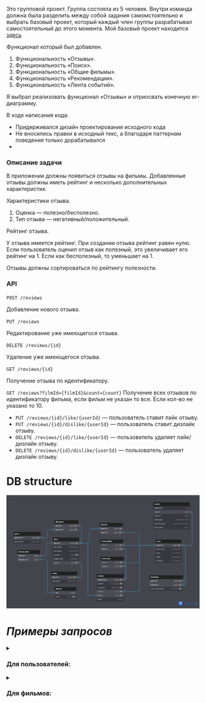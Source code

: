 Это групповой проект. Группа состояла из 5 человек. Внутри команда должна была разделить между собой задания 
самомстоятельно и выбрать базовый проект, который каждый член группы разрабатывал самостоятельный до этого момента.
Мой базовый проект находится [здесь](#https://github.com/AmirKhus/java-filmorate)

Функционал который был добавлен.

1. Функциональность «Отзывы».
2. Функциональность «Поиск».
3. Функциональность «Общие фильмы».
4. Функциональность «Рекомендации».
5. Функциональность «Лента событий».

Я выбрал реализовать функционал «Отзывы» и отриосвать конечную er-диаграмму.

В ходе написания кода:
* Придерживался дизайн проектирования исходного кода
* Не вносились правки в исходный текс, а благодаря паттернам поведения только дорабатывался
* 
### Описание задачи

В приложении должны появиться отзывы на фильмы. Добавленные отзывы должны иметь рейтинг и несколько дополнительных характеристик.

Характеристики отзыва.

1. Оценка — полезно/бесполезно.
2. Тип отзыва — негативный/положительный.

Рейтинг отзыва.

У отзыва имеется рейтинг. При создании отзыва рейтинг равен нулю. Если пользователь оценил отзыв как полезный, это увеличивает его рейтинг на 1. Если как бесполезный, то уменьшает на 1.

Отзывы должны сортироваться по рейтингу полезности.

### API

`POST /reviews`

Добавление нового отзыва.

`PUT /reviews`

Редактирование уже имеющегося отзыва.

`DELETE /reviews/{id}`

Удаление уже имеющегося отзыва.

`GET /reviews/{id}`

Получение отзыва по идентификатору.

`GET /reviews?filmId={filmId}&count={count}`
Получение всех отзывов по идентификатору фильма, если фильм не указан то все. Если кол-во не указано то 10.

- `PUT /reviews/{id}/like/{userId}`  — пользователь ставит лайк отзыву.
- `PUT /reviews/{id}/dislike/{userId}`  — пользователь ставит дизлайк отзыву.
- `DELETE /reviews/{id}/like/{userId}`  — пользователь удаляет лайк/дизлайк отзыву.
- `DELETE /reviews/{id}/dislike/{userId}`  — пользователь удаляет дизлайк отзыву.


# DB structure

![DB_structure.png](DB%20structure%2FDB_structure.png)

# ***Примеры запросов***
<details>
  <summary><h3>Для пользователей:</h3></summary>

* Получение друзей

``` SQL
  SELECT *
  FROM friendship
  WHERE user_id = 3 
  AND state_of_friendship = true;
```
* Получение общих друзей у двух пользователей 
```` SQL
  SELECT * FROM users AS us
  JOIN FRIENDSHIP AS fr1 ON us.user_id = fr1.friend_id
  JOIN FRIENDSHIP AS fr2 ON us.user_id = fr2.friend_id
  WHERE fr1.user_id = ? AND fr2.user_id = ?;
 ```` 
* создание пользователя
```SQL
INSERT INTO users (email, login, name, birthday)
VALUES ( ?, ?, ?, ? );
```
* редактирование пользователя
```SQL
UPDATE users
SET email = ?,
    login = ?,
    name = ?,
    birthday = ?
WHERE user_id = ?
```
* получение списка всех пользователей
```SQL
SELECT *
FROM users
```

</details>

<details>
  <summary><h3>Для фильмов:</h3></summary>

* получение списка 10 популярных фильмов
````SQL
  SELECT f.film_id, f.film_name, f.description, f.release_date, f.duration,r.mpa_id, r.mpa_name
  FROM films AS f
  JOIN rating AS r ON f.mpa_id = r.mpa_id
  LEFT JOIN FILM_LIKE AS l ON f.film_id = l.film_id
  GROUP BY f.film_id
  ORDER BY COUNT(l.user_id) DESC
  LIMIT 10;
````

* создание фильма
```SQL
INSERT INTO films (name, description, release_date, duration_in_minutes, mpa_rating_id)
VALUES (?, ?, ?, ?, ?)
```
* редактирование фильма
```SQL
UPDATE films
SET name = ?,
    description = ?,
    release_date = ?,
    duration_in_minutes = ?,
    mpa_rating_id = ?
WHERE film_id = ?
```
* получение списка всех фильмов
```SQL
SELECT films.*, mpa_rating.mpa_name, COUNT(film_likes.user_id) AS rate
FROM films
LEFT JOIN mpa_rating ON films.mpa_rating_id = mpa_rating.mpa_rating_id
LEFT JOIN film_likes ON films.film_id = film_likes.film_id
GROUP BY films.film_id
ORDER BY films.film_id
```
</details>
